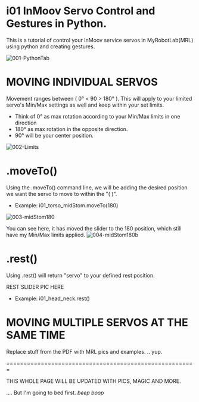 i01 InMoov Servo Control and Gestures in Python.
=
This is a tutorial of control your InMoov service servos in MyRobotLab(MRL) using python and creating gestures.

![001-PythonTab](https://github.com/CyberSyntek/i01-GesturesWithPython/assets/81597534/7996ad20-a96e-4814-94a0-7767b7d93d92)


MOVING INDIVIDUAL SERVOS
= 
Movement ranges between ( 0° < 90 > 180° ). This will apply to your limited servo's Min/Max settings as well and keep within your set limits. 
- Think of 0° as max rotation according to your Min/Max limits in one direction
- 180° as max rotation in the opposite direction.
- 90° will be your center position. 

![002-Limits](https://github.com/CyberSyntek/i01-GesturesWithPython/assets/81597534/2ed4cbcb-e530-48a9-853b-fb986201dd59)



.moveTo()
=
Using the .moveTo() command line, we will be adding the desired position we want the servo to move to within the "( )".
- Example: i01_torso_midStom.moveTo(180)

![003-midStom180](https://github.com/CyberSyntek/i01-GesturesWithPython/assets/81597534/147d798e-2960-428b-8284-aabb0e732b6c)

You can see here, it has moved the slider to the 180 position, which still have my Min/Max limits applied.
![004-midStom180b](https://github.com/CyberSyntek/i01-GesturesWithPython/assets/81597534/80adbcf4-b787-400e-a95f-66bf9bea28f6)




.rest() 
=
Using .rest() will return "servo" to your defined rest position.

REST SLIDER PIC HERE

- Example: i01_head_neck.rest() 



MOVING MULTIPLE SERVOS AT THE SAME TIME
= 

Replace stuff from the PDF with MRL pics and examples. .. yup. 


=======================================================

THIS WHOLE PAGE WILL BE UPDATED WITH PICS, MAGIC AND MORE. 

.... But I'm going to bed first. *beep boop*
